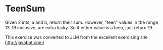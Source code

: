 # TeenSum #
Given 2 ints,
a and b, return their sum. However, "teen" values in the range 13..19
inclusive, are extra lucky. So if either value is a teen, just return
19.

This exercise was converted to JLM from the excellent exercising site http://javabat.com/

